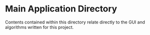 # Main Application Directory

Contents contained within this directory relate directly to the GUI and algorithms written for this project.
